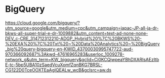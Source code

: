 # BigQuery
https://cloud.google.com/bigquery/?utm_source=google&utm_medium=cpc&utm_campaign=japac-JP-all-ja-dr-bkws-all-super-trial-e-dr-1009882&utm_content=text-ad-none-none-DEV_c-CRE_314712312210-ADGP_Hybrid%20%7C%20BKWS%20-%20EXA%20%7C%20Txt%20~%20Data%20Analytics%20~%20BigQuery_big%20query-bigquery-en-KWID_43700030995747722-aud-970366092687%3Akwd-47616965283&userloc_1009278-network_g&utm_term=KW_bigquery&gclid=Cj0KCQjwpeaYBhDXARIsAEzItbE-tc-5bp5UBA10zSaedVcuXomfZqnBKG7BRSL-CG122D0TceOOXTEaAgIQEALw_wcB&gclsrc=aw.ds
